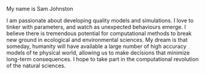 My name is Sam Johnston

I am passionate about developing quality models and simulations. I love to tinker with parameters, and watch as unexpected behaviours emerge.
I believe there is tremendous potential for computational methods to break new ground in ecological and environmental sciences.
My dream is that someday, humanity will have available a large number of high accuracy models of te physical world, allowing us to make decisions that minimize long-term consequences.
I hope to take part in the computational revolution of the natural sciences.
